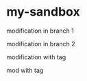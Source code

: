 # my-sandbox

modification in branch 1

modification in branch 2

modification with tag

mod with tag